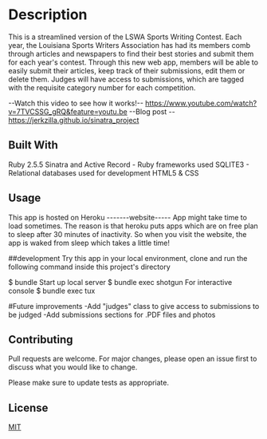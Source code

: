 # Description

This is a streamlined version of the LSWA Sports Writing Contest. Each year, the Louisiana Sports Writers Association has had its members comb through articles and newspapers to find their best stories and submit them for each year's contest.
Through this new web app, members will be able to easily submit their articles, keep track of their submissions, edit them or delete them. Judges will have access to submissions, which are tagged with the requisite category number for each competition.

--Watch this video to see how it works!--
https://www.youtube.com/watch?v=7TVCSSG_gRQ&feature=youtu.be
--Blog post --
https://jerkzilla.github.io/sinatra_project

## Built With

Ruby 2.5.5
Sinatra and Active Record - Ruby frameworks used
SQLITE3 - Relational databases used for development
HTML5 & CSS

## Usage

This app is hosted on Heroku -------website-----
App might take time to load sometimes. The reason is that heroku puts apps which are on free plan to sleep after 30 minutes of inactivity. So when you visit the website, the app is waked from sleep which takes a little time!

##development
Try this app in your local environment, clone and run the following command inside this project's directory

$ bundle
Start up local server
$ bundle exec shotgun
For interactive console
$ bundle exec tux

#Future improvements
  -Add "judges" class to give access to submissions to be judged
  -Add submissions sections for .PDF files and photos

## Contributing
Pull requests are welcome. For major changes, please open an issue first to discuss what you would like to change.

Please make sure to update tests as appropriate.

## License
[MIT](https://choosealicense.com/licenses/mit/)
